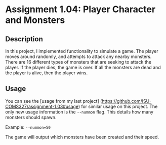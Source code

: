 # Assignment 1.04: Player Character and Monsters

## Description
In this project, I implemented functionality to simulate a game. The player
moves around randomly, and attempts to attack any nearby monsters. There are
16 different types of monsters that are seeking to attack the player. If the
player dies, the game is over. If all the monsters are dead and the player is
alive, then the player wins.

## Usage
You can see the [usage from my last project] (https://github.com/ISU-COMS327/assignment-1.03#usage)
for similar usage on this project. The only new usage information is the
`--nummon` flag. This details how many monsters should spawn.

Example: `--nummon=50`

The game will output which monsters have been created and their speed.
